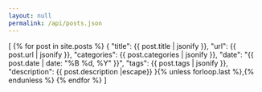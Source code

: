 ```yaml
---
layout: null
permalink: /api/posts.json
---
```

[
{% for post in site.posts %}
    {
        "title": {{ post.title | jsonify }},
        "url": {{ post.url | jsonify }},
        "categories": {{ post.categories | jsonify }},
        "date": "{{ post.date | date: "%B %d, %Y" }}",
        "tags": {{ post.tags | jsonify }},
	"description": {{ post.description |escape}}
    }{% unless forloop.last %},{% endunless %}
{% endfor %}
]
